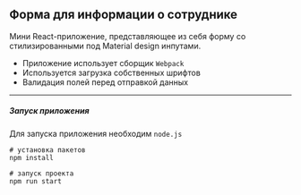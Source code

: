 ## Форма для информации о сотруднике
Мини React-приложение, представляющее из себя форму со стилизированными под Material design инпутами.
- Приложение использует сборщик `Webpack`
- Используется загрузка собственных шрифтов
- Валидация полей перед отправкой данных
***
##### Запуск приложения
Для запуска приложения необходим `node.js`
```shell script
# установка пакетов 
npm install

# запуск проекта 
npm run start
```
